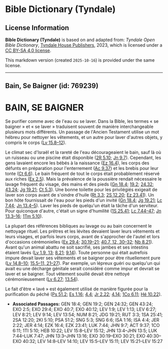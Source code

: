 # Bible Dictionary (Tyndale)

## License Information

**Bible Dictionary (Tyndale)** is based on and adapted from: _Tyndale Open Bible Dictionary_, [Tyndale House Publishers](https://tyndaleopenresources.com/), 2023, which is licensed under a [CC BY-SA 4.0 license](https://creativecommons.org/licenses/by-sa/4.0/legalcode.en).

This markdown version (created `2025-10-16`) is provided under the same license.



--------------------------------

## Bain, Se Baigner (id: 769239)

BAIN, SE BAIGNER
================

Se purifier comme avec de l'eau ou se laver. Dans la Bible, les termes « se baigner » et « se laver » traduisent souvent de manière interchangeable plusieurs mots différents. Un passage de l'Ancien Testament utilise un mot hébreu pour nettoyer les vêtements, et un autre pour laver d'autres objets, y compris le corps ([Lv 15\.8–12](https://ref.ly/Lev15:8-Lev15:12)).

Le climat sec d'Israël et la rareté de l'eau décourageaient le bain, sauf là où un ruisseau ou une piscine était disponible ([2R 5\.10](https://ref.ly/2Kgs5:10); [Jn 9\.7](https://ref.ly/John9:7)). Cependant, les gens lavaient encore les bébés à la naissance ([Ez 16\.4](https://ref.ly/Ezek16:4)), les corps des défunts en préparation pour l'enterrement ([Ac 9\.37](https://ref.ly/Acts9:37)) et les brebis pour leur tonte ([Ct 6\.6](https://ref.ly/Song6:6)). Le bain fréquent de tout le corps était probablement réservé aux riches ([Ex 2\.5](https://ref.ly/Exod2:5)). Mais la prévalence de la poussière rendait nécessaire le lavage fréquent du visage, des mains et des pieds ([Gn 18\.4](https://ref.ly/Gen18:4); [19\.2](https://ref.ly/Gen19:2); [24\.32](https://ref.ly/Gen24:32); [43\.24](https://ref.ly/Gen43:24); [Jg 19\.21](https://ref.ly/Judg19:21); [Ct 5\.3](https://ref.ly/Song5:3)). Une bonne toilette pour les privilégiés exigeait de laver son corps avant de s'oindre d'huile ([Rt 3\.3](https://ref.ly/Ruth3:3); [2S 12\.20](https://ref.ly/2Sam12:20); [Ez 23\.41](https://ref.ly/Ezek23:41)). Un bon hôte fournissait de l'eau pour les pieds d'un invité ([Gn 18\.4](https://ref.ly/Gen18:4); [Jg 19\.21](https://ref.ly/Judg19:21); [Lc 7\.44](https://ref.ly/Luke7:44); [Jn 13\.4–5](https://ref.ly/John13:4-John13:5)). Laver les pieds de quelqu'un était la tâche d'un serviteur. Pour quiconque d'autre, c'était un signe d'humilité ([1S 25\.41](https://ref.ly/1Sam25:41); [Lc 7\.44–47](https://ref.ly/Luke7:44-Luke7:47); [Jn 13\.3–16](https://ref.ly/John13:3-John13:16); [1Tm 5\.10](https://ref.ly/1Tim5:10)).

La plupart des références bibliques au lavage ou au bain concernent le nettoyage rituel. Les prêtres et les lévites devaient laver leurs vêtements et leurs visages, et parfois leurs corps, avant de s'approcher de l'autel et lors d'occasions cérémonielles ([Ex 29\.4](https://ref.ly/Exod29:4); [30\.19–21](https://ref.ly/Exod30:19-Exod30:21); [40\.7, 12, 30–32](https://ref.ly/Exod40:7,Exod40:12,Exod40:30-Exod40:32); [Nb 8\.21](https://ref.ly/Num8:21)). Avant qu'un animal abattu ne soit sacrifié, ses jambes et ses intestins étaient lavés ([Lv 1\.9, 13](https://ref.ly/Lev1:9,Lev1:13); [8\.21](https://ref.ly/Lev8:21); [9\.14](https://ref.ly/Lev9:14)). Toute personne qui était autrefois impure devait laver ses vêtements et se baigner pour être rituellement pure ([Lv 14\.8–10](https://ref.ly/Lev14:8-Lev14:10); [15\.5–11, 21–27](https://ref.ly/Lev15:5-Lev15:11,Lev15:21-Lev15:27)). Par exemple, un lépreux guéri ou quelqu'un qui avait eu une décharge génitale serait considéré comme impur et devrait se laver et se baigner. Tout vêtement souillé devait être nettoyé cérémonieusement ([Lv 6\.27](https://ref.ly/Lev6:27); [13\.54](https://ref.ly/Lev13:54)).

Le fait d'être « lavé » est également utilisé de manière figurée pour la purification du péché ([Ps 51\.2](https://ref.ly/Ps51:2); [Es 1\.16](https://ref.ly/Isa1:16); [4\.4](https://ref.ly/Isa4:4); [Jr 2\.22](https://ref.ly/Jer2:22); [4\.14](https://ref.ly/Jer4:14); [1Co 6\.11](https://ref.ly/1Cor6:11); [Hé 10\.22](https://ref.ly/Heb10:22)).

* **Associated Passages:** GEN 18:4; GEN 19:2; GEN 24:32; GEN 43:24; EXO 2:5; EXO 29:4; EXO 40:7; EXO 40:12; LEV 1:9; LEV 1:13; LEV 6:27; LEV 8:21; LEV 9:14; LEV 13:54; NUM 8:21; JDG 19:21; RUT 3:3; 1SA 25:41; 2SA 12:20; 2KI 5:10; PSA 51:2; SNG 5:3; SNG 6:6; ISA 1:16; ISA 4:4; JER 2:22; JER 4:14; EZK 16:4; EZK 23:41; LUK 7:44; JHN 9:7; ACT 9:37; 1CO 6:11; 1TI 5:10; HEB 10:22; LEV 15:8–LEV 15:12; JHN 13:4–JHN 13:5; LUK 7:44–LUK 7:47; JHN 13:3–JHN 13:16; EXO 30:19–EXO 30:21; EXO 40:30–EXO 40:32; LEV 14:8–LEV 14:10; LEV 15:5–LEV 15:11; LEV 15:21–LEV 15:27

